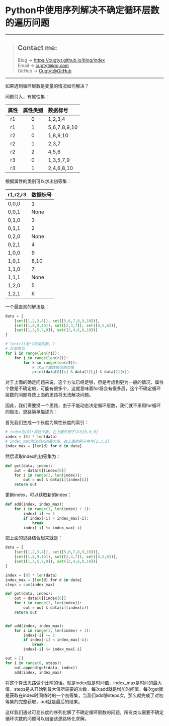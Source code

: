 # Python中使用序列解决不确定循环层数的遍历问题

---
> ## Contact me:
> Blog -> <https://cugtyt.github.io/blog/index>  
> Email -> <cugtyt@qq.com>  
> GitHub -> [Cugtyt@GitHub](https://github.com/Cugtyt)

---

如果遇到循环层数是变量的情况如何解决？

问题引入，有属性集：

属性 | 属性类别 | 数据标号
:-: | :-: | :-
r1 | 0 | 1,2,3,4
r1 | 1 | 5,6,7,8,9,10
r2 | 0 | 1,8,9,10
r2 | 1 | 2,3,7
r2 | 2 | 4,5,6
r3 | 0 | 1,3,5,7,9
r3 | 1 | 2,4,6,8,10

根据属性的类别可以求出初等集：

r1,r2,r3 | 数据标号
:- | :-
0,0,0 | 1
0,0,1 | None
0,1,0 | 3
0,1,1 | 2
0,2,0 | None
0,2,1 | 4
1,0,0 | 9
1,0,1 | 8,10
1,1,0 | 7
1,1,1 | None
1,2,0 | 5
1,2,1 | 6

一个最直观的解法是：

``` python
data = [
    [set([1,2,3,4]), set([5,6,7,8,9,10])],
    [set([1,8,9,10]), set([2,3,7]), set([4,5,6])],
    [set([1,3,5,7,9]), set([2,4,6,8,10])]
]

# len(r1)是r1的类别数，2
# 后面类似
for i in range(len(r1)):
    for j in range(len(r2)):
        for k in range(len(r3)):
            # 求三个属性集合的交集
            print(data[0][i] & data[1][j] & data[2][k])
```

对于上面的确定问题来说，这个方法已经足够，但是考虑到更为一般的情况，属性个数是不确定的，可能有很多个，这就意味着for将会有很多层，这个不确定循环层数的问题导致上面的思路将无法解决问题。

因此，我们需要换一个思路，由于不能动态决定循环层数，我们就不采用for循环的做法，思路简单描述为：

首先我们生成一个长度为属性长度的索引：

``` python
# index为[0]*属性个数，在上面的例子中为[0,0,0]
index = [0] * len(data)
# index_max为index的最大值，在上面的例子中为[2,3,2]
index_max = [len(d) for d in data]
```

然后读取index的初等集为：

``` python
def get(data, index):
    out = data[0][index[0]]
    for i in range(1, len(index)):
        out = out & data[i][index[i]]
    return out
```

更新index，可以获取新的index：

``` python
def add(index, index_max):
    for i in range(1, len(index) + 1):
        index[-i] += 1
        if index[-i] < index_max[-i]:
            break
        index[-i] %= index_max[-i]
```

把上面的思路结合起来就是：


``` python
data = [
    [set([1,2,3,4]), set([5,6,7,8,9,10])],
    [set([1,8,9,10]), set([2,3,7]), set([4,5,6])],
    [set([1,3,5,7,9]), set([2,4,6,8,10])]
]

index = [0] * len(data)
index_max = [len(d) for d in data]
steps = sum(index_max)

def get(data, index):
    out = data[0][index[0]]
    for i in range(1, len(index)):
        out = out & data[i][index[i]]
    return out


def add(index, index_max):
    for i in range(1, len(index) + 1):
        index[-i] += 1
        if index[-i] < index_max[-i]:
            break
        index[-i] %= index_max[-i]

out = []
for i in range(0, steps):
    out.append(get(data, index))
    add(index, index_max)
```

将这个算法思路做个比喻的话，就是index就是时间值，index_max是时间的最大值，steps是从开始到最大值所需要的次数，每次add就是增加时间值，每次get就是获取在index时间值时的一个初等集，当我们add够steps次，那么就完成了对初等集的完整获取，out就是最后的结果。

这样我们通过可变长度的序列化解了不确定循环层数的问题，所有类似需要不确定循环次数的问题可以借鉴该思路转化求解。